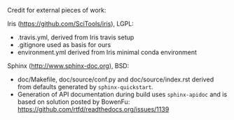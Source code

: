 Credit for external pieces of work:

Iris (https://github.com/SciTools/iris), LGPL:
  - .travis.yml, derived from Iris travis setup
  - .gitignore used as basis for ours
  - environment.yml derived from Iris minimal conda environment

Sphinx (http://www.sphinx-doc.org), BSD:
  - doc/Makefile, doc/source/conf.py and doc/source/index.rst derived
    from defaults generated by `sphinx-quickstart`.
  - Generation of API documentation during build uses
    `sphinx-apidoc` and is based on solution posted by BowenFu:
    https://github.com/rtfd/readthedocs.org/issues/1139
